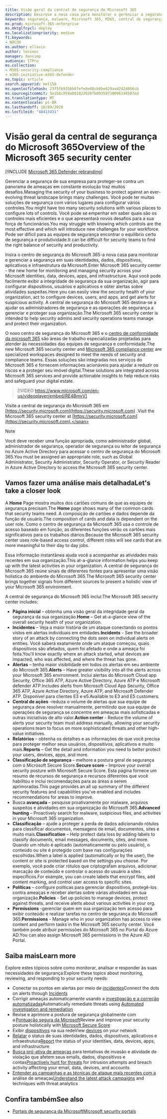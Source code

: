 ```yaml
---
title: Visão geral da central de segurança do Microsoft 365
description: Descreve a nova casa para monitorar e gerenciar a segurança em suas identidades, dados, dispositivos e aplicativos da Microsoft.
keywords: segurança, malware, Microsoft 365, M365, central de segurança, monitor, relatório, identidades, dados, dispositivos, aplicativos
ms.prod: microsoft-365-enterprise
ms.mktglfcycl: deploy
ms.localizationpriority: medium
f1.keywords:
- NOCSH
ms.author: ellevin
author: levinec
manager: dansimp
audience: ITPro
ms.collection:
- M365-security-compliance
- m365-initiative-m365-defender
ms.topic: article
search.appverid: met150
ms.openlocfilehash: 23f5fb935bb67efe8e08cb8be629aad242d856cb
ms.sourcegitcommit: 5e1b8c959a081022826fb09358730096248507ed
ms.translationtype: MT
ms.contentlocale: pt-BR
ms.lasthandoff: 10/09/2020
ms.locfileid: "48413431"
---
```

# <a name="overview-of-the-microsoft-365-security-center"></a><span data-ttu-id="ca301-104">Visão geral da central de segurança do Microsoft 365</span><span class="sxs-lookup"><span data-stu-id="ca301-104">Overview of the Microsoft 365 security center</span></span>

[!INCLUDE [Microsoft 365 Defender rebranding](../includes/microsoft-defender.md)]


<span data-ttu-id="ca301-105">Gerenciar a segurança de sua empresa para proteger-se contra um panorama de ameaças em constante evolução traz muitos desafios.</span><span class="sxs-lookup"><span data-stu-id="ca301-105">Managing the security of your business to protect against an ever-evolving threat landscape brings many challenges.</span></span> <span data-ttu-id="ca301-106">Você pode ter muitas soluções de segurança com vários lugares para configurar vários controles.</span><span class="sxs-lookup"><span data-stu-id="ca301-106">You might have too many security solutions with various places to configure lots of controls.</span></span> <span data-ttu-id="ca301-107">Você pode se empenhar em saber quais são os controles mais eficientes e o que apresentará novos desafios para a sua força de funcionários.</span><span class="sxs-lookup"><span data-stu-id="ca301-107">You may struggle with knowing which controls are the most effective and which will introduce new challenges for your workforce.</span></span> <span data-ttu-id="ca301-108">Pode ser difícil para as equipes de segurança encontrar o equilíbrio certo de segurança e produtividade.</span><span class="sxs-lookup"><span data-stu-id="ca301-108">It can be difficult for security teams to find the right balance of security and productivity.</span></span>

<span data-ttu-id="ca301-109">Insira o centro de segurança do Microsoft 365-a nova casa para monitorar e gerenciar a segurança em suas identidades, dados, dispositivos, aplicativos e infraestrutura da Microsoft.</span><span class="sxs-lookup"><span data-stu-id="ca301-109">Enter Microsoft 365 security center - the new home for monitoring and managing security across your Microsoft identities, data, devices, apps, and infrastructure.</span></span> <span data-ttu-id="ca301-110">Aqui você pode facilmente exibir a integridade de segurança da sua organização, agir para configurar dispositivos, usuários e aplicativos e obter alertas sobre atividades suspeitas.</span><span class="sxs-lookup"><span data-stu-id="ca301-110">Here you can easily view the security health of your organization, act to configure devices, users, and apps, and get alerts for suspicious activity.</span></span> <span data-ttu-id="ca301-111">A central de segurança do Microsoft 365 destina-se a ajudar os administradores de segurança e as operações de segurança a gerenciar e proteger sua organização.</span><span class="sxs-lookup"><span data-stu-id="ca301-111">The Microsoft 365 security center is intended to help security admins and security operations teams manage and protect their organization.</span></span>

<span data-ttu-id="ca301-112">O novo centro de segurança do Microsoft 365 e o [centro de conformidade da microsoft 365](https://docs.microsoft.com/microsoft-365/compliance/microsoft-365-compliance-center) são áreas de trabalho especializadas projetadas para atender às necessidades das equipes de segurança e conformidade.</span><span class="sxs-lookup"><span data-stu-id="ca301-112">The new Microsoft 365 security center and [Microsoft 365 compliance center](https://docs.microsoft.com/microsoft-365/compliance/microsoft-365-compliance-center) are specialized workspaces designed to meet the needs of security and compliance teams.</span></span> <span data-ttu-id="ca301-113">Essas soluções são integradas nos serviços do Microsoft 365 e fornecem informações acionáveis para ajudar a reduzir os riscos e a proteger seu imóvel digital.</span><span class="sxs-lookup"><span data-stu-id="ca301-113">These solutions are integrated across Microsoft 365 services and provide actionable insights to help reduce risks and safeguard your digital estate.</span></span>

>[!VIDEO https://www.microsoft.com/en-us/videoplayer/embed/RE4BmvV]

<span data-ttu-id="ca301-114">Visite a central de segurança do Microsoft 365 em [https://security.microsoft.com](https://security.microsoft.com) .</span><span class="sxs-lookup"><span data-stu-id="ca301-114">Visit the Microsoft 365 security center at [https://security.microsoft.com](https://security.microsoft.com).</span></span> 

> [!NOTE]
> <span data-ttu-id="ca301-115">Você deve receber uma função apropriada, como administrador global, administrador de segurança, operador de segurança ou leitor de segurança no Azure Active Directory para acessar o centro de segurança do Microsoft 365.</span><span class="sxs-lookup"><span data-stu-id="ca301-115">You must be assigned an appropriate role, such as Global Administrator, Security Administrator, Security Operator, or Security Reader in Azure Active Directory to access the Microsoft 365 security center.</span></span>


## <a name="lets-take-a-closer-look"></a><span data-ttu-id="ca301-116">Vamos fazer uma análise mais detalhada</span><span class="sxs-lookup"><span data-stu-id="ca301-116">Let's take a closer look</span></span>

<span data-ttu-id="ca301-117">A **Home** Page mostra muitos dos cartões comuns de que as equipes de segurança precisam.</span><span class="sxs-lookup"><span data-stu-id="ca301-117">The **Home** page shows many of the common cards that security teams need.</span></span> <span data-ttu-id="ca301-118">A composição de cartões e dados depende da função de usuário.</span><span class="sxs-lookup"><span data-stu-id="ca301-118">The composition of cards and data is dependent on the user role.</span></span> <span data-ttu-id="ca301-119">Como o centro de segurança da Microsoft 365 usa o controle de acesso baseado em função, as diferentes funções verão os cartões mais significativos para os trabalhos diários.</span><span class="sxs-lookup"><span data-stu-id="ca301-119">Because the Microsoft 365 security center uses role-based access control, different roles will see cards that are more meaningful to their day to day jobs.</span></span>  

<span data-ttu-id="ca301-120">Essa informação instantânea ajuda você a acompanhar as atividades mais recentes em sua organização.</span><span class="sxs-lookup"><span data-stu-id="ca301-120">This at-a-glance information helps you keep up with the latest activities in your organization.</span></span> <span data-ttu-id="ca301-121">A central de segurança do Microsoft 365 reúne sinais de diferentes fontes para apresentar uma visão holística do ambiente do Microsoft 365.</span><span class="sxs-lookup"><span data-stu-id="ca301-121">The Microsoft 365 security center brings together signals from different sources to present a holistic view of your Microsoft 365 environment.</span></span>

<span data-ttu-id="ca301-122">A central de segurança do Microsoft 365 inclui:</span><span class="sxs-lookup"><span data-stu-id="ca301-122">The Microsoft 365 security center includes:</span></span>

* <span data-ttu-id="ca301-123">**Página inicial** – obtenha uma visão geral da integridade geral da segurança da sua organização.</span><span class="sxs-lookup"><span data-stu-id="ca301-123">**Home** – Get at-a-glance view of the overall security health of your organization.</span></span>
* <span data-ttu-id="ca301-124">**Incidentes** – Veja a maior história de um ataque conectando os pontos vistos em alertas individuais em entidades.</span><span class="sxs-lookup"><span data-stu-id="ca301-124">**Incidents** - See the broader story of an attack by connecting the dots seen on individual alerts on entities.</span></span> <span data-ttu-id="ca301-125">Você saberá exatamente onde um ataque começou, quais dispositivos são afetados, quem foi afetado e onde a ameaça foi feita.</span><span class="sxs-lookup"><span data-stu-id="ca301-125">You'll know exactly where an attack started, what devices are impacted, who was affected, and where the threat has gone.</span></span>
* <span data-ttu-id="ca301-126">**Alertas** – tenha maior visibilidade em todos os alertas em seu ambiente do Microsoft 365.</span><span class="sxs-lookup"><span data-stu-id="ca301-126">**Alerts** – Have greater visibility into all the alerts across your Microsoft 365 environment.</span></span> <span data-ttu-id="ca301-127">Inclui alertas do Microsoft Cloud app Security, Office 365 ATP, Azure Active Directory, Azure ATP e Microsoft defender ATP.</span><span class="sxs-lookup"><span data-stu-id="ca301-127">Includes alerts from Microsoft Cloud App Security, Office 365 ATP, Azure Active Directory, Azure ATP, and Microsoft Defender ATP.</span></span> <span data-ttu-id="ca301-128">Disponível para clientes E3 e e5.</span><span class="sxs-lookup"><span data-stu-id="ca301-128">Available to E3 and E5 customers.</span></span>  
* <span data-ttu-id="ca301-129">**Central de ações** -reduza o volume de alertas que sua equipe de segurança deve resolver manualmente, permitindo que sua equipe de operações de segurança se concentre em ameaças mais sofisticadas e outras iniciativas de alto valor.</span><span class="sxs-lookup"><span data-stu-id="ca301-129">**Action center** - Reduce the volume of alerts your security team must address manually, allowing your security operations team to focus on more sophisticated threats and other high-value initiatives.</span></span>
* <span data-ttu-id="ca301-130">**Relatórios** – obtenha os detalhes e as informações de que você precisa para proteger melhor seus usuários, dispositivos, aplicativos e muito mais.</span><span class="sxs-lookup"><span data-stu-id="ca301-130">**Reports** – Get the detail and information you need to better protect your users, devices, apps, and more.</span></span>
* <span data-ttu-id="ca301-131">**Classificação de segurança** – melhore a postura geral de segurança com o Microsoft Secure Score.</span><span class="sxs-lookup"><span data-stu-id="ca301-131">**Secure score** – Improve your overall security posture with Microsoft Secure Score.</span></span> <span data-ttu-id="ca301-132">Esta página fornece um resumo de recursos de segurança e recursos diferentes que você habilitou e inclui recomendações para as áreas a serem aprimoradas.</span><span class="sxs-lookup"><span data-stu-id="ca301-132">This page provides an all up summary of the different security features and capabilities you've enabled and includes recommendations for areas to improve.</span></span>
* <span data-ttu-id="ca301-133">Busca **avançada** – pesquise proativamente por malware, arquivos suspeitos e atividades em sua organização do Microsoft 365.</span><span class="sxs-lookup"><span data-stu-id="ca301-133">**Advanced hunting** – Proactively search for malware, suspicious files, and activities in your Microsoft 365 organization.</span></span>
* <span data-ttu-id="ca301-134">**Classificação** – ajude a proteger a perda de dados adicionando rótulos para classificar documentos, mensagens de email, documentos, sites e muito mais.</span><span class="sxs-lookup"><span data-stu-id="ca301-134">**Classification** – Help protect data loss by adding labels to classify documents, email messages, documents, sites, and more.</span></span> <span data-ttu-id="ca301-135">Quando um rótulo é aplicado (automaticamente ou pelo usuário), o conteúdo ou site é protegido com base nas configurações escolhidas.</span><span class="sxs-lookup"><span data-stu-id="ca301-135">When a label is applied (automatically or by the user), the content or site is protected based on the settings you choose.</span></span> <span data-ttu-id="ca301-136">Por exemplo, você pode criar rótulos que criptografam arquivos, adicionar marcação de conteúdo e controlar o acesso do usuário a sites específicos.</span><span class="sxs-lookup"><span data-stu-id="ca301-136">For example, you can create labels that encrypt files, add content marking, and control user access to specific sites.</span></span>
* <span data-ttu-id="ca301-137">**Políticas** – configure políticas para gerenciar dispositivos, protegê-los contra ameaças e receber alertas sobre várias atividades em sua organização.</span><span class="sxs-lookup"><span data-stu-id="ca301-137">**Policies** - Set up policies to manage devices, protect against threats, and receive alerts about various activities in your org.</span></span>
* <span data-ttu-id="ca301-138">**Permissions** -gerenciar quem em sua organização tem acesso para exibir conteúdo e realizar tarefas no centro de segurança do Microsoft 365.</span><span class="sxs-lookup"><span data-stu-id="ca301-138">**Permissions** - Manage who in your organization has access to view content and perform tasks in the Microsoft 365 security center.</span></span> <span data-ttu-id="ca301-139">Você também pode atribuir permissões do Microsoft 365 no Portal do Azure AD.</span><span class="sxs-lookup"><span data-stu-id="ca301-139">You can also assign Microsoft 365 permissions in the Azure AD Portal.</span></span>

## <a name="learn-more"></a><span data-ttu-id="ca301-140">Saiba mais</span><span class="sxs-lookup"><span data-stu-id="ca301-140">Learn more</span></span>

<span data-ttu-id="ca301-141">Explore estes tópicos sobre como monitorar, analisar e responder às suas necessidades de segurança:</span><span class="sxs-lookup"><span data-stu-id="ca301-141">Explore these topics about monitoring, reviewing, and responding to your security needs:</span></span>

- <span data-ttu-id="ca301-142">Conectar os pontos em alertas por meio de [incidentes](incident-queue.md)</span><span class="sxs-lookup"><span data-stu-id="ca301-142">Connect the dots on alerts through [Incidents](incident-queue.md)</span></span>
- <span data-ttu-id="ca301-143">Corrigir ameaças automaticamente usando a [investigação e a correção automatizadas](mtp-autoir.md)</span><span class="sxs-lookup"><span data-stu-id="ca301-143">Automatically remediate threats using [Automated investigation and remediation](mtp-autoir.md)</span></span>
- <span data-ttu-id="ca301-144">Revise e aprimore a postura de segurança globalmente com a [Pontuação segura da Microsoft](microsoft-secure-score.md)</span><span class="sxs-lookup"><span data-stu-id="ca301-144">Review and improve your security posture holistically with [Microsoft Secure Score](microsoft-secure-score.md)</span></span>
- <span data-ttu-id="ca301-145">Exibir [dispositivos](device-profile.md) na sua rede</span><span class="sxs-lookup"><span data-stu-id="ca301-145">View [devices](device-profile.md) on your network</span></span>
- <span data-ttu-id="ca301-146">[Relatar](monitoring-and-reporting.md) o status de suas identidades, dados, dispositivos, aplicativos e infraestrutura</span><span class="sxs-lookup"><span data-stu-id="ca301-146">[Report](monitoring-and-reporting.md) the status of your identities, data, devices, apps, and infrastructure</span></span>
- <span data-ttu-id="ca301-147">[Busca pró-ativa de ameaças](advanced-hunting-overview.md) para tentativas de invasão e atividade de violação que afetem seus emails, dados, dispositivos e contas</span><span class="sxs-lookup"><span data-stu-id="ca301-147">[Proactively hunt for threats](advanced-hunting-overview.md) for intrusion attempts and breach activity affecting your email, data, devices, and accounts</span></span>
- <span data-ttu-id="ca301-148">[Entender as campanhas e as técnicas de ataque mais recentes com a](latest-attack-campaigns.md) análise de ameaças</span><span class="sxs-lookup"><span data-stu-id="ca301-148">[Understand the latest attack campaigns](latest-attack-campaigns.md) and techniques with threat analytics</span></span>

## <a name="see-also"></a><span data-ttu-id="ca301-149">Confira também</span><span class="sxs-lookup"><span data-stu-id="ca301-149">See also</span></span>

- [<span data-ttu-id="ca301-150">Portais de segurança da Microsoft</span><span class="sxs-lookup"><span data-stu-id="ca301-150">Microsoft security portals</span></span>](portals.md)
